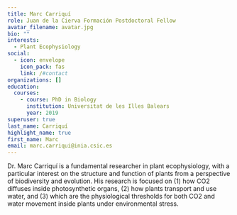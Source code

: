 ```yaml
---
title: Marc Carriquí
role: Juan de la Cierva Formación Postdoctoral Fellow
avatar_filename: avatar.jpg
bio: ""
interests:
  - Plant Ecophysiology
social:
  - icon: envelope
    icon_pack: fas
    link: /#contact
organizations: []
education:
  courses:
    - course: PhD in Biology
      institution: Universitat de les Illes Balears
      year: 2019
superuser: true
last_name: Carriquí
highlight_name: true
first_name: Marc
email: marc.carriqui@inia.csic.es
---
```

Dr. Marc Carriquí is a fundamental researcher in plant ecophysiology, with a particular interest on the structure and function of plants from a perspective of biodiversity and evolution. His research is focused on (1) how CO2 diffuses inside photosynthetic organs, (2) how plants transport and use water, and (3) which are the physiological thresholds for both CO2 and water movement inside plants under environmental stress.